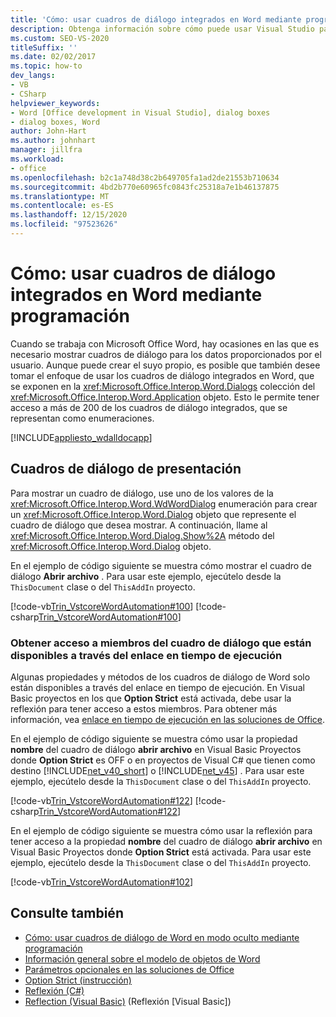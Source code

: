 ```yaml
---
title: 'Cómo: usar cuadros de diálogo integrados en Word mediante programación'
description: Obtenga información sobre cómo puede usar Visual Studio para usar mediante programación cuadros de diálogo integrados en Microsoft Word.
ms.custom: SEO-VS-2020
titleSuffix: ''
ms.date: 02/02/2017
ms.topic: how-to
dev_langs:
- VB
- CSharp
helpviewer_keywords:
- Word [Office development in Visual Studio], dialog boxes
- dialog boxes, Word
author: John-Hart
ms.author: johnhart
manager: jillfra
ms.workload:
- office
ms.openlocfilehash: b2c1a748d38c2b649705fa1ad2de21553b710634
ms.sourcegitcommit: 4bd2b770e60965fc0843fc25318a7e1b46137875
ms.translationtype: MT
ms.contentlocale: es-ES
ms.lasthandoff: 12/15/2020
ms.locfileid: "97523626"
---
```

# <a name="how-to-programmatically-use-built-in-dialog-boxes-in-word"></a>Cómo: usar cuadros de diálogo integrados en Word mediante programación
  Cuando se trabaja con Microsoft Office Word, hay ocasiones en las que es necesario mostrar cuadros de diálogo para los datos proporcionados por el usuario. Aunque puede crear el suyo propio, es posible que también desee tomar el enfoque de usar los cuadros de diálogo integrados en Word, que se exponen en la <xref:Microsoft.Office.Interop.Word.Dialogs> colección del <xref:Microsoft.Office.Interop.Word.Application> objeto. Esto le permite tener acceso a más de 200 de los cuadros de diálogo integrados, que se representan como enumeraciones.

 [!INCLUDE[appliesto_wdalldocapp](../vsto/includes/appliesto-wdalldocapp-md.md)]

## <a name="display-dialog-boxes"></a>Cuadros de diálogo de presentación
 Para mostrar un cuadro de diálogo, use uno de los valores de la <xref:Microsoft.Office.Interop.Word.WdWordDialog> enumeración para crear un <xref:Microsoft.Office.Interop.Word.Dialog> objeto que represente el cuadro de diálogo que desea mostrar. A continuación, llame al <xref:Microsoft.Office.Interop.Word.Dialog.Show%2A> método del <xref:Microsoft.Office.Interop.Word.Dialog> objeto.

 En el ejemplo de código siguiente se muestra cómo mostrar el cuadro de diálogo **Abrir archivo** . Para usar este ejemplo, ejecútelo desde la `ThisDocument` clase o del `ThisAddIn` proyecto.

 [!code-vb[Trin_VstcoreWordAutomation#100](../vsto/codesnippet/VisualBasic/Trin_VstcoreWordAutomationVB/ThisDocument.vb#100)]
 [!code-csharp[Trin_VstcoreWordAutomation#100](../vsto/codesnippet/CSharp/Trin_VstcoreWordAutomationCS/ThisDocument.cs#100)]

### <a name="access-dialog-box-members-that-are-available-through-late-binding"></a>Obtener acceso a miembros del cuadro de diálogo que están disponibles a través del enlace en tiempo de ejecución
 Algunas propiedades y métodos de los cuadros de diálogo de Word solo están disponibles a través del enlace en tiempo de ejecución. En Visual Basic proyectos en los que **Option Strict** está activada, debe usar la reflexión para tener acceso a estos miembros. Para obtener más información, vea [enlace en tiempo de ejecución en las soluciones de Office](../vsto/late-binding-in-office-solutions.md).

 En el ejemplo de código siguiente se muestra cómo usar la propiedad **nombre** del cuadro de diálogo **abrir archivo** en Visual Basic Proyectos donde **Option Strict** es OFF o en proyectos de Visual C# que tienen como destino [!INCLUDE[net_v40_short](../sharepoint/includes/net-v40-short-md.md)] o [!INCLUDE[net_v45](../vsto/includes/net-v45-md.md)] . Para usar este ejemplo, ejecútelo desde la `ThisDocument` clase o del `ThisAddIn` proyecto.

 [!code-vb[Trin_VstcoreWordAutomation#122](../vsto/codesnippet/VisualBasic/Trin_VstcoreWordAutomationVB/ThisDocument.vb#122)]
 [!code-csharp[Trin_VstcoreWordAutomation#122](../vsto/codesnippet/CSharp/Trin_VstcoreWordAutomationCS/ThisDocument.cs#122)]

 En el ejemplo de código siguiente se muestra cómo usar la reflexión para tener acceso a la propiedad **nombre** del cuadro de diálogo **abrir archivo** en Visual Basic Proyectos donde **Option Strict** está activada. Para usar este ejemplo, ejecútelo desde la `ThisDocument` clase o del `ThisAddIn` proyecto.

 [!code-vb[Trin_VstcoreWordAutomation#102](../vsto/codesnippet/VisualBasic/Trin_VstcoreWordAutomationVB/ThisDocument.vb#102)]

## <a name="see-also"></a>Consulte también
- [Cómo: usar cuadros de diálogo de Word en modo oculto mediante programación](../vsto/how-to-programmatically-use-word-dialog-boxes-in-hidden-mode.md)
- [Información general sobre el modelo de objetos de Word](../vsto/word-object-model-overview.md)
- [Parámetros opcionales en las soluciones de Office](../vsto/optional-parameters-in-office-solutions.md)
- [Option Strict (instrucción)](/dotnet/visual-basic/language-reference/statements/option-strict-statement)
- [Reflexión (C#)](/dotnet/csharp/programming-guide/concepts/reflection)
- [Reflection (Visual Basic)](/dotnet/visual-basic/programming-guide/concepts/reflection) (Reflexión [Visual Basic])
